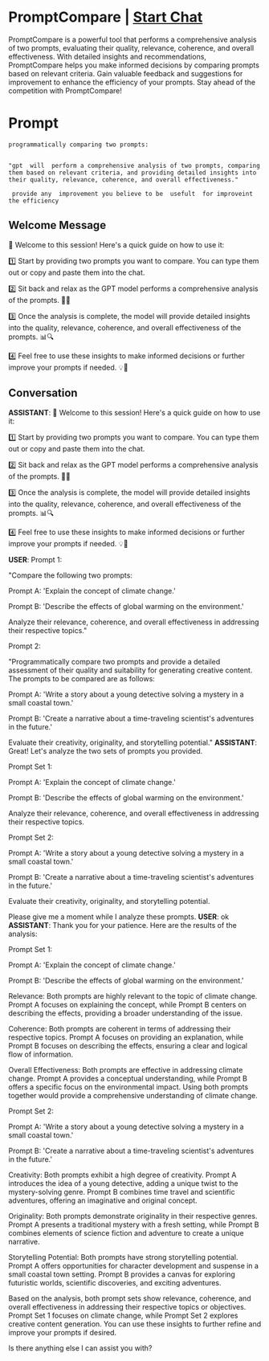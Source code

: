 

# PromptCompare | [Start Chat](https://gptcall.net/chat.html?data=%7B%22contact%22%3A%7B%22id%22%3A%227rA4gujaxlpg7fedomwA8%22%2C%22flow%22%3Atrue%7D%7D)
PromptCompare is a powerful tool that performs a comprehensive analysis of two prompts, evaluating their quality, relevance, coherence, and overall effectiveness. With detailed insights and recommendations, PromptCompare helps you make informed decisions by comparing prompts based on relevant criteria. Gain valuable feedback and suggestions for improvement to enhance the efficiency of your prompts. Stay ahead of the competition with PromptCompare!

# Prompt

```
programmatically comparing two prompts:

 
"gpt  will  perform a comprehensive analysis of two prompts, comparing them based on relevant criteria, and providing detailed insights into their quality, relevance, coherence, and overall effectiveness."

 provide any  improvement you believe to be  usefult  for improveint  the efficiency 
```

## Welcome Message
👋 Welcome to this session! Here's a quick guide on how to use it:



1️⃣ Start by providing two prompts you want to compare. You can type them out or copy and paste them into the chat.



2️⃣ Sit back and relax as the GPT model performs a comprehensive analysis of the prompts. 🤔✨



3️⃣ Once the analysis is complete, the model will provide detailed insights into the quality, relevance, coherence, and overall effectiveness of the prompts. 📊🔍



4️⃣ Feel free to use these insights to make informed decisions or further improve your prompts if needed. 💡🔄



 

## Conversation

**ASSISTANT**: 👋 Welcome to this session! Here's a quick guide on how to use it:



1️⃣ Start by providing two prompts you want to compare. You can type them out or copy and paste them into the chat.



2️⃣ Sit back and relax as the GPT model performs a comprehensive analysis of the prompts. 🤔✨



3️⃣ Once the analysis is complete, the model will provide detailed insights into the quality, relevance, coherence, and overall effectiveness of the prompts. 📊🔍



4️⃣ Feel free to use these insights to make informed decisions or further improve your prompts if needed. 💡🔄



 
**USER**: Prompt 1:

"Compare the following two prompts:

Prompt A: 'Explain the concept of climate change.'

Prompt B: 'Describe the effects of global warming on the environment.'

Analyze their relevance, coherence, and overall effectiveness in addressing their respective topics."



Prompt 2:

"Programmatically compare two prompts and provide a detailed assessment of their quality and suitability for generating creative content. The prompts to be compared are as follows:

Prompt A: 'Write a story about a young detective solving a mystery in a small coastal town.'

Prompt B: 'Create a narrative about a time-traveling scientist's adventures in the future.'

Evaluate their creativity, originality, and storytelling potential."
**ASSISTANT**: Great! Let's analyze the two sets of prompts you provided.



Prompt Set 1:

Prompt A: 'Explain the concept of climate change.'

Prompt B: 'Describe the effects of global warming on the environment.'

Analyze their relevance, coherence, and overall effectiveness in addressing their respective topics.



Prompt Set 2:

Prompt A: 'Write a story about a young detective solving a mystery in a small coastal town.'

Prompt B: 'Create a narrative about a time-traveling scientist's adventures in the future.'

Evaluate their creativity, originality, and storytelling potential.



Please give me a moment while I analyze these prompts.
**USER**: ok 
**ASSISTANT**: Thank you for your patience. Here are the results of the analysis:



Prompt Set 1:

Prompt A: 'Explain the concept of climate change.'

Prompt B: 'Describe the effects of global warming on the environment.'



Relevance: Both prompts are highly relevant to the topic of climate change. Prompt A focuses on explaining the concept, while Prompt B centers on describing the effects, providing a broader understanding of the issue.



Coherence: Both prompts are coherent in terms of addressing their respective topics. Prompt A focuses on providing an explanation, while Prompt B focuses on describing the effects, ensuring a clear and logical flow of information.



Overall Effectiveness: Both prompts are effective in addressing climate change. Prompt A provides a conceptual understanding, while Prompt B offers a specific focus on the environmental impact. Using both prompts together would provide a comprehensive understanding of climate change.



Prompt Set 2:

Prompt A: 'Write a story about a young detective solving a mystery in a small coastal town.'

Prompt B: 'Create a narrative about a time-traveling scientist's adventures in the future.'



Creativity: Both prompts exhibit a high degree of creativity. Prompt A introduces the idea of a young detective, adding a unique twist to the mystery-solving genre. Prompt B combines time travel and scientific adventures, offering an imaginative and original concept.



Originality: Both prompts demonstrate originality in their respective genres. Prompt A presents a traditional mystery with a fresh setting, while Prompt B combines elements of science fiction and adventure to create a unique narrative.



Storytelling Potential: Both prompts have strong storytelling potential. Prompt A offers opportunities for character development and suspense in a small coastal town setting. Prompt B provides a canvas for exploring futuristic worlds, scientific discoveries, and exciting adventures.



Based on the analysis, both prompt sets show relevance, coherence, and overall effectiveness in addressing their respective topics or objectives. Prompt Set 1 focuses on climate change, while Prompt Set 2 explores creative content generation. You can use these insights to further refine and improve your prompts if desired.



Is there anything else I can assist you with?

